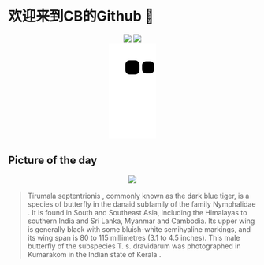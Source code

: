 
# 欢迎来到CB的Github 👋

<div align="center">
  <img height="137px" src="https://github-readme-stats.vercel.app/api?username=SuperCB&show_icons=true&theme=radical" />
  <img height="137px" src="https://github-readme-stats.vercel.app/api/top-langs/?username=SuperCB&hide_title=true&hide_border=true&layout=compact&langs_count=6&text_color=000&icon_color=fff" />
</div>


<div align="center">
    <img src="./contribution-snake/github-contribution-grid-snake.svg" />
</div>



## Picture of the day
<div align="center">
  <img width=400px src="https://upload.wikimedia.org/wikipedia/commons/thumb/e/e4/Dark_blue_tiger_%28Tirumala_septentrionis_dravidarum%29_male_underside.jpg/600px-Dark_blue_tiger_%28Tirumala_septentrionis_dravidarum%29_male_underside.jpg" />
</div>

>Tirumala septentrionis , commonly known as the dark blue tiger, is a species of butterfly in the  danaid subfamily  of the family  Nymphalidae . It is found in South and Southeast Asia, including the Himalayas to southern India and Sri Lanka, Myanmar and Cambodia. Its upper wing is generally black with some bluish-white semihyaline markings, and its wing span is 80 to 115 millimetres (3.1 to 4.5 inches). This male butterfly of the subspecies  T. s. dravidarum  was photographed in  Kumarakom  in the Indian state of  Kerala .


